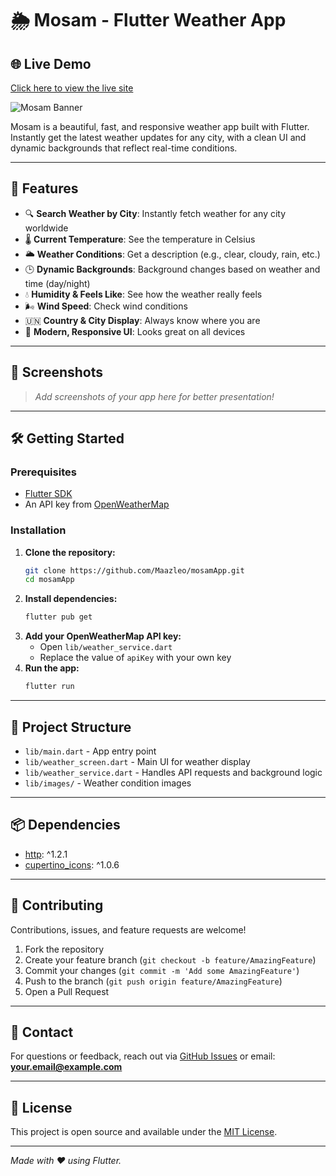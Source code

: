 # 🌦️ Mosam - Flutter Weather App
## 🌐 Live Demo

[Click here to view the live site](https://mosamapka.netlify.app)

![Mosam Banner](https://raw.githubusercontent.com/Maazleo/mosamApp/main/assets/banner.png)

Mosam is a beautiful, fast, and responsive weather app built with Flutter. Instantly get the latest weather updates for any city, with a clean UI and dynamic backgrounds that reflect real-time conditions.

---

## 🚀 Features

- 🔍 **Search Weather by City**: Instantly fetch weather for any city worldwide
- 🌡️ **Current Temperature**: See the temperature in Celsius
- 🌥️ **Weather Conditions**: Get a description (e.g., clear, cloudy, rain, etc.)
- 🕒 **Dynamic Backgrounds**: Background changes based on weather and time (day/night)
- 💧 **Humidity & Feels Like**: See how the weather really feels
- 🌬️ **Wind Speed**: Check wind conditions
- 🇺🇳 **Country & City Display**: Always know where you are
- 📱 **Modern, Responsive UI**: Looks great on all devices

---

## 📸 Screenshots

> _Add screenshots of your app here for better presentation!_

---

## 🛠️ Getting Started

### Prerequisites
- [Flutter SDK](https://flutter.dev/docs/get-started/install)
- An API key from [OpenWeatherMap](https://openweathermap.org/api)

### Installation

1. **Clone the repository:**
   ```sh
   git clone https://github.com/Maazleo/mosamApp.git
   cd mosamApp
   ```
2. **Install dependencies:**
   ```sh
   flutter pub get
   ```
3. **Add your OpenWeatherMap API key:**
   - Open `lib/weather_service.dart`
   - Replace the value of `apiKey` with your own key
4. **Run the app:**
   ```sh
   flutter run
   ```

---

## 📂 Project Structure

- `lib/main.dart` - App entry point
- `lib/weather_screen.dart` - Main UI for weather display
- `lib/weather_service.dart` - Handles API requests and background logic
- `lib/images/` - Weather condition images

---

## 📦 Dependencies
- [http](https://pub.dev/packages/http): ^1.2.1
- [cupertino_icons](https://pub.dev/packages/cupertino_icons): ^1.0.6

---

## 🤝 Contributing

Contributions, issues, and feature requests are welcome!

1. Fork the repository
2. Create your feature branch (`git checkout -b feature/AmazingFeature`)
3. Commit your changes (`git commit -m 'Add some AmazingFeature'`)
4. Push to the branch (`git push origin feature/AmazingFeature`)
5. Open a Pull Request

---

## 📧 Contact

For questions or feedback, reach out via [GitHub Issues](https://github.com/Maazleo/mosamApp/issues) or email: **your.email@example.com**

---

## 📝 License

This project is open source and available under the [MIT License](LICENSE).

---

_Made with ❤️ using Flutter._
